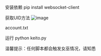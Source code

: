 安装依赖
pip install websocket-client

获取UID方法
![image](https://github.com/user-attachments/assets/a4d835cd-a254-4d44-895b-d1aec0ac1bb6)


account.txt

运行
python keito.py

温馨提示：任何脚本都会触发女巫情况，请知悉
